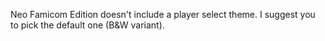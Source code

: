 Neo Famicom Edition doesn't include a player select theme. I suggest you to pick the default one (B&W variant).

